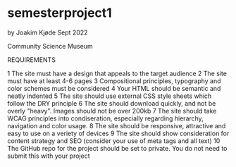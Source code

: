 # semesterproject1

by Joakim Kjøde Sept 2022

Community Science Museum

REQUIREMENTS

1 The site must have a design that appeals to the target audience
2 The site must have at least 4-6 pages
3 Compositional principles, typography and color schemes must be considered
4 Your HTML should be semantic and neatly indented
5 The site should use external CSS style sheets which follow the DRY principle
6 The site should download quickly, and not be overly "heavy". Images should not be over 200kb
7 The site should take WCAG principles into condiseration, especially regarding hierarchy, navigation and color usage.
8 The site should be responsive, attractive and easy to use on a veriety of devices
9 The site should show consideration for content strategy and SEO (consider your use of meta tags and all text)
10 The GitHub repo for the project should be set to private. You do not need to submit this with your project
